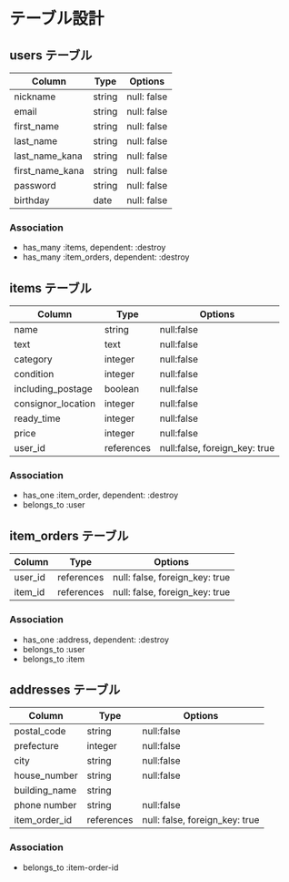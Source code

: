 # テーブル設計

## users テーブル
| Column         | Type      | Options     |
| -------------- | --------- | ----------- |
| nickname       | string    | null: false |
| email          | string    | null: false |
| first_name     | string    | null: false |
| last_name      | string    | null: false |
| last_name_kana | string    | null: false |
| first_name_kana| string    | null: false |
| password       | string    | null: false |
| birthday       | date      | null: false |

### Association
- has_many :items, dependent: :destroy
- has_many :item_orders, dependent: :destroy

## items テーブル
| Column             | Type      | Options    |
| ------------------ | --------- | ---------- |
| name               | string    | null:false |
| text               | text      | null:false |
| category           | integer   | null:false |
| condition          | integer   | null:false |
| including_postage  | boolean   | null:false |
| consignor_location | integer   | null:false |
| ready_time         | integer   | null:false |
| price              | integer   | null:false |
| user_id            | references| null:false, foreign_key: true |

### Association
- has_one :item_order, dependent: :destroy
- belongs_to :user

## item_orders テーブル

| Column         | Type      | Options     |
| -------------- | --------- | ----------- |
| user_id        | references| null: false, foreign_key: true |
| item_id        | references| null: false, foreign_key: true |

### Association
- has_one :address, dependent: :destroy
- belongs_to :user
- belongs_to :item

## addresses テーブル

| Column         | Type      | Options     |
| -------------- | --------- | ----------- |
| postal_code    | string    | null:false  |
| prefecture     | integer   | null:false |
| city           | string    | null:false |
| house_number   | string    | null:false |
| building_name  | string    |            |
| phone number   | string    | null:false |
| item_order_id  | references| null: false, foreign_key: true |

### Association
- belongs_to :item-order-id